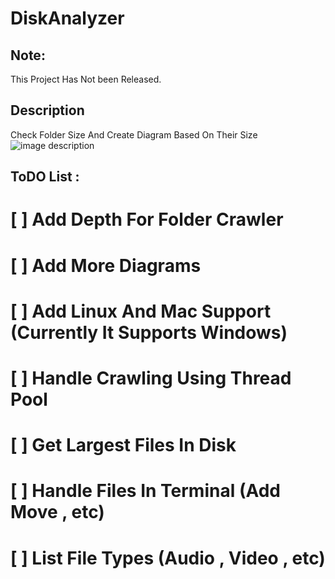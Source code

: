 # DiskAnalyzer


## Note:
This Project Has Not been Released.

## Description
Check Folder Size And Create Diagram Based On Their Size
![image description](https://github.com/alirezasariri78/DiskAnalyzer/blob/master/pics/tree.png)

## ToDO List :
# [ ] Add Depth For Folder Crawler
# [ ] Add More Diagrams 
# [ ] Add Linux And Mac Support (Currently It Supports Windows)
# [ ] Handle Crawling Using Thread Pool
# [ ] Get Largest Files In Disk
# [ ] Handle Files In Terminal (Add Move , etc)
# [ ] List File Types (Audio , Video , etc)
